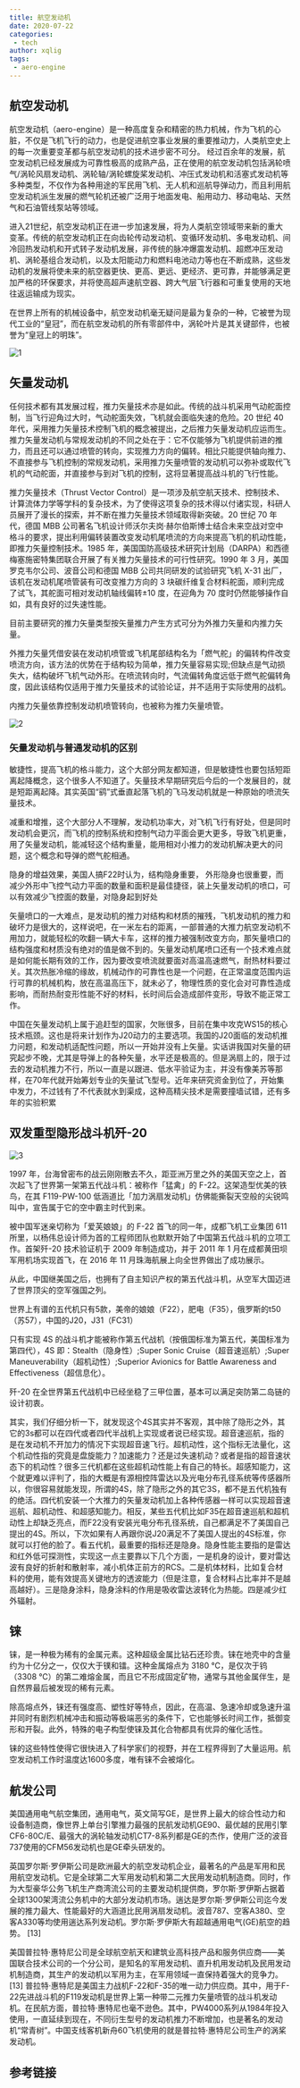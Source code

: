 ```yaml
---
title: 航空发动机
date: 2020-07-22
categories:
 - tech
author: xqlig
tags:
 - aero-engine
---
```


## 航空发动机

航空发动机（aero-engine）是一种高度复杂和精密的热力机械，作为飞机的心脏，不仅是飞机飞行的动力，也是促进航空事业发展的重要推动力，人类航空史上的每一次重要变革都与航空发动机的技术进步密不可分。
经过百余年的发展，航空发动机已经发展成为可靠性极高的成熟产品，正在使用的航空发动机包括涡轮喷气/涡轮风扇发动机、涡轮轴/涡轮螺旋桨发动机、冲压式发动机和活塞式发动机等多种类型，不仅作为各种用途的军民用飞机、无人机和巡航导弹动力，而且利用航空发动机派生发展的燃气轮机还被广泛用于地面发电、船用动力、移动电站、天然气和石油管线泵站等领域。

<!-- more -->

进入21世纪，航空发动机正在进一步加速发展，将为人类航空领域带来新的重大变革。传统的航空发动机正在向齿轮传动发动机、变循环发动机、多电发动机、间冷回热发动机和开式转子发动机发展，非传统的脉冲爆震发动机、超燃冲压发动机、涡轮基组合发动机，以及太阳能动力和燃料电池动力等也在不断成熟，这些发动机的发展将使未来的航空器更快、更高、更远、更经济、更可靠，并能够满足更加严格的环保要求，并将使高超声速航空器、跨大气层飞行器和可重复使用的天地往返运输成为现实。

在世界上所有的机械设备中，航空发动机毫无疑问是最为复杂的一种，它被誉为现代工业的“皇冠”，而在航空发动机的所有零部件中，涡轮叶片是其关键部件，也被誉为“皇冠上的明珠”。

![1](../2020/images/aero/aero-1.jpg)

## 矢量发动机

任何技术都有其发展过程，推力矢量技术亦是如此。传统的战斗机采用气动舵面控制，当飞行迎角过大时，气动舵面失效，飞机就会面临失速的危险。20 世纪 40 年代，采用推力矢量技术控制飞机的概念被提出，之后推力矢量发动机应运而生。推力矢量发动机与常规发动机的不同之处在于：它不仅能够为飞机提供前进的推力，而且还可以通过喷管的转向，实现推力方向的偏转。相比只能提供轴向推力、不直接参与飞机控制的常规发动机，采用推力矢量喷管的发动机可以弥补或取代飞机的气动舵面，并直接参与到对飞机的控制，这将显著提高战斗机的飞行性能。

推力矢量技术（Thrust Vector Control）是一项涉及航空航天技术、控制技术、计算流体力学等学科的复杂技术，为了使得这项复杂的技术得以付诸实现，科研人员展开了漫长的探索，并不断在推力矢量技术领域取得新突破。20 世纪 70 年代，德国 MBB 公司著名飞机设计师沃尔夫岗·赫尔伯斯博士结合未来空战对空中格斗的要求，提出利用偏转装置改变发动机尾喷流的方向来提高飞机的机动性能，即推力矢量控制技术。1985 年，美国国防高级技术研究计划局（DARPA）和西德梅塞施密特集团联合开展了有关推力矢量技术的可行性研究。1990 年 3 月，美国罗克韦尔公司、波音公司和德国 MBB 公司共同研发的试验研究飞机 X-31 出厂，该机在发动机尾喷管装有可改变推力方向的 3 块碳纤维复合材料舵面，顺利完成了试飞，其舵面可相对发动机轴线偏转±10 度，在迎角为 70 度时仍然能够操作自如，具有良好的过失速性能。

目前主要研究的推力矢量类型按矢量推力产生方式可分为外推力矢量和内推力矢量。

外推力矢量凭借安装在发动机喷管或飞机尾部结构名为「燃气舵」的偏转构件改变喷流方向，该方法的优势在于结构较为简单，推力矢量容易实现;但缺点是气动损失大，结构破坏飞机气动外形。在喷流转向时，气流偏转角度远低于燃气舵偏转角度，因此该结构仅适用于推力矢量技术的试验论证，并不适用于实际使用的战机。

内推力矢量依靠控制发动机喷管转向，也被称为推力矢量喷管。

![2](../2020/images/aero/aero-2.jpg)

### 矢量发动机与普通发动机的区别

敏捷性，提高飞机的格斗能力，这个大部分网友都知道，但是敏捷性也要包括短距离起降概念，这个很多人不知道了。矢量技术早期研究后今后的一个发展目的，就是短距离起降。其实英国“鹞”式垂直起落飞机的飞马发动机就是一种原始的喷流矢量技术。

减重和增推，这个大部分人不理解，发动机功率大，对飞机飞行有好处，但是同时发动机会更沉，而飞机的控制系统和控制气动力平面会更大更多，导致飞机更重，用了矢量发动机，能减轻这个结构重量，能用相对小推力的发动机解决更大的问题，这个概念和导弹的燃气舵相通。

隐身的增益效果，美国人搞F22时认为，结构隐身重要，
外形隐身也很重要，而减少外形中飞控气动力平面的数量和面积是最佳捷径，装上矢量发动机的喷口，可以有效减少飞控面的数量，对隐身起到好处

矢量喷口的一大难点，是发动机的推力对结构和材质的摧残，飞机发动机的推力和破坏力是很大的，这样说吧，在一米左右的距离，一部普通的大推力航空发动机不用加力，就能轻松的吹翻一辆大卡车，这样的推力被强制改变方向，那矢量喷口的结构强度和材质没有绝对的值是做不到的。矢量发动机尾喷口还有一个技术难点就是如何能长期有效的工作，因为要改变喷流就要面对高温高速燃气，耐热材料要过关。其次热胀冷缩的缘故，机械动作的可靠性也是一个问题，在正常温度范围内运行可靠的机械机构，放在高温高压下，就未必了，物理性质的变化会对可靠性造成影响，而耐热耐变形性能不好的材料，长时间后会造成部件变形，导致不能正常工作。

中国在矢量发动机上属于追赶型的国家，欠账很多，目前在集中攻克WS15的核心技术瓶颈。这也是将来计划作为J20动力的主要选项。我国的J20面临的发动机推力问题，和发动机适配性问题，所以一开始并没有上矢量。实话讲我国对矢量的研究起步不晚，尤其是导弹上的各种矢量，水平还是极高的。但是涡扇上的，限于过去的发动机推力不行，所以一直是以跟进、低水平验证为主，并没有像美苏等那样，在70年代就开始筹划专业的矢量试飞型号。近年来研究资金到位了，开始集中发力，不过钱有了不代表就水到渠成，这种高精尖技术是需要撞墙试错，还有多年的实验积累

## 双发重型隐形战斗机歼-20

![3](../2020/images/aero/aero-3.jpg)

1997 年，台海曾密布的战云刚刚散去不久，距亚洲万里之外的美国天空之上，首次起飞了世界第一架第五代战斗机：被称作「猛禽」的 F-22。这架造型优美的铁鸟，在其 F119-PW-100 低涵道比「加力涡扇发动机」仿佛能撕裂天空般的尖锐鸣叫中，宣告属于它的空中霸主时代到来。

被中国军迷亲切称为「爱芙娘娘」的 F-22 首飞的同一年，成都飞机工业集团 611 所里，以杨伟总设计师为首的工程师团队也默默开始了中国第五代战斗机的立项工作。首架歼-20 技术验证机于 2009 年制造成功，并于 2011 年 1 月在成都黄田坝军用机场实现首飞，在 2016 年 11 月珠海航展上向全世界做出了成功展示。

从此，中国继美国之后，也拥有了自主知识产权的第五代战斗机，从空军大国迈进了世界顶尖的空军强国之列。

世界上有谱的五代机只有5款，美帝的娘娘（F22），肥电（F35），俄罗斯的t50（苏57），中国的J20，J31（FC31）

只有实现 4S 的战斗机才能被称作第五代战机（按俄国标准为第五代，美国标准为第四代），4S 即：Stealth（隐身性）;Super Sonic Cruise（超音速巡航）;Super Maneuverability（超机动性）;Superior Avionics for Battle Awareness and Effectiveness（超信息化）。

歼-20 在全世界第五代战机中已经坐稳了三甲位置，基本可以满足突防第二岛链的设计初衷。

其实，我们仔细分析一下，就发现这个4S其实并不客观，其中除了隐形之外，其它的3s都可以在四代或者四代半战机上实现或者说已经实现。超音速巡航，指的是在发动机不开加力的情况下实现超音速飞行。超机动性，这个指标无法量化，这个机动性指的究竟是盘旋能力？加速能力？还是过失速机动？或者是指的超音速状态下的机动性？很多三代机都在这些超机动性能上有自己的特长。超感知能力，这个就更难以评判了，指的大概是有源相控阵雷达以及光电分布孔径系统等传感器所以，你很容易就能发现，所谓的4S，除了隐形之外的其它3S，都不是五代机独有的绝活。四代机安装一个大推力的矢量发动机加上各种传感器一样可以实现超音速巡航、超机动性、和超感知能力。相反，某些五代机比如F35在超音速巡航和超机动性上却缺乏亮点，而F22没有安装光电分布孔径系统，自己都满足不了美国自己提出的4S。所以，下次如果有人再跟你说J20满足不了美国人提出的4S标准，你就可以打他的脸了。看五代机，最重要的指标还是隐身。隐身性能主要指的是雷达和红外低可探测性，实现这一点主要靠以下几个方面，一是机身的设计，要对雷达波有良好的折射和散射率，减小机体正前方的RCS。二是机体材料，比如复合材料的使用，能有效提高关键地方的透波能力（但是注意，复合材料占比率并不是越高越好）。三是隐身涂料，隐身涂料的作用是吸收雷达波转化为热能。四是减少红外辐射。

## 铼

铼，是一种极为稀有的金属元素。这种超级金属比钻石还珍贵。铼在地壳中的含量约为十亿分之一，仅仅大于镤和镭。这种金属熔点为 3180 ℃，是仅次于钨（3308 ℃）的第二难熔金属，而且它不形成固定矿物，通常与其他金属伴生，是自然界最后被发现的稀有元素。

除高熔点外，铼还有强度高、塑性好等特点，因此，在高温、急速冷却或急速升温并同时有剧烈机械冲击和振动等极端恶劣的条件下，它也能够长时间工作，抵御变形和开裂。此外，特殊的电子构型使铼及其化合物都具有优异的催化活性。

铼的这些特性使得它很快进入了科学家们的视野，并在工程界得到了大量运用。航空发动机工作时温度达1600多度，唯有铼不会被熔化。

## 航发公司

美国通用电气航空集团，通用电气，英文简写GE，是世界上最大的综合性动力和设备制造商，像世界上单台引擎推力最强的民航发动机GE90、最优越的民用引擎CF6-80C/E、最强大的涡轮轴发动机CT7-8系列都是GE的杰作，使用广泛的波音737使用的CFM56发动机也是GE牵头研发的。

英国罗尔斯·罗伊斯公司是欧洲最大的航空发动机企业，最著名的产品是军用和民用航空发动机。它是全球第二大军用发动机和第二大民用发动机制造商。同时，作为大型豪华公务飞机生产商湾流公司的主要发动机提供商，罗尔斯·罗伊斯占据着全球1300架湾流公务机中的大部分发动机市场。遄达是罗尔斯·罗伊斯公司迄今发展的推力最大、性能最好的大涵道比民用涡扇发动机。波音787、空客A380、空客A330等均使用遄达系列发动机。罗尔斯·罗伊斯大有超越通用电气(GE)航空的趋势。 [13] 

美国普拉特·惠特尼公司是全球航空航天和建筑业高科技产品和服务供应商——美国联合技术公司的一个分公司，是知名的军用发动机、直升机用发动机及民用发动机制造商，其生产的发动机以军用为主，在军用领域一直保持着强大的竞争力。 [13] 
普拉特·惠特尼是美国主力战机F-22和F-35的唯一动力供应商。其中，用于F-22先进战斗机的F119发动机是世界上第一种带二元推力矢量喷管的战斗机发动机。在民航方面，普拉特·惠特尼也毫不逊色。其中，PW4000系列从1984年投入使用，一直延续到现在，不同衍生型号的发动机推力不断增加，也是著名的发动机“常青树”。中国支线客机新舟60飞机使用的就是普拉特·惠特尼公司生产的涡桨发动机。

## 参考链接
